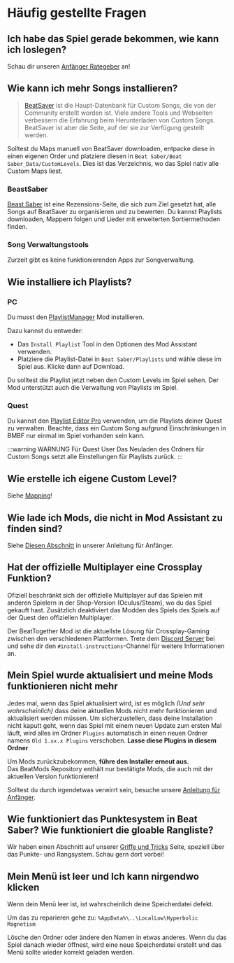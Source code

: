 # Häufig gestellte Fragen

## Ich habe das Spiel gerade bekommen, wie kann ich loslegen?
Schau dir unseren [Anfänger Rategeber](/de/beginners-guide.md) an!

## Wie kann ich mehr Songs installieren?
> [BeatSaver](https://beatsaver.com) ist die Haupt-Datenbank für Custom Songs, die von der Community erstellt worden ist. Viele andere Tools und Webseiten verbessern die Erfahrung beim Herunterladen von Custom Songs. BeatSaver ist aber die Seite, auf der sie zur Verfügung gestellt werden.

Solltest du Maps manuell von BeatSaver downloaden, entpacke diese in einen eigenen Order und platziere diesen in `Beat Saber/Beat Saber_Data/CustomLevels`. Dies ist das Verzeichnis, wo das Spiel nativ alle Custom Maps liest.

### BeastSaber
[Beast Saber](https://www.bsaber.com) ist eine Rezensions-Seite, die sich zum Ziel gesetzt hat, alle Songs auf BeatSaver zu organisieren und zu bewerten. Du kannst Playlists downloaden, Mappern folgen und Lieder mit erweiterten Sortiermethoden finden.

### Song Verwaltungstools

Zurzeit gibt es keine funktionierenden Apps zur Songverwaltung.

## Wie installiere ich Playlists?

### PC
Du musst den [PlaylistManager](https://github.com/rithik-b/PlaylistManager/releases/latest) Mod installieren.

Dazu kannst du entweder:

* Das `Install Playlist` Tool in den Optionen des Mod Assistant verwenden.
* Platziere die Playlist-Datei in `Beat Saber/Playlists` und wähle diese im Spiel aus. Klicke dann auf Download.

Du solltest die Playlist jetzt neben den Custom Levels im Spiel sehen. Der Mod unterstützt auch die Verwaltung von Playlists im Spiel.

### Quest
Du kannst den [Playlist Editor Pro](https://beatsaberquest.com/bmbf/my-tools/playlist-editor-pro/) verwenden, um die Playlists deiner Quest zu verwalten. Beachte, dass ein Custom Song aufgrund Einschränkungen in BMBF nur einmal im Spiel vorhanden sein kann.

:::warning WARNUNG Für Quest User Das Neuladen des Ordners für Custom Songs setzt alle Einstellungen für Playlists zurück. :::

## Wie erstelle ich eigene Custom Level?
Siehe [Mapping](/de/mapping/)!

## Wie lade ich Mods, die nicht in Mod Assistant zu finden sind?
Siehe [Diesen Abschnitt](/de/pc-modding.md#manuelle-installation) in unserer Anleitung für Anfänger.

## Hat der offizielle Multiplayer eine Crossplay Funktion?
Ofiziell beschränkt sich der offizielle Multiplayer auf das Spielen mit anderen Spielern in der Shop-Version (Oculus/Steam), wo du das Spiel gekauft hast. Zusätzlich deaktiviert das Modden des Spiels des Spiels auf der Quest den offiziellen Multiplayer.

Der BeatTogether Mod ist die aktuellste Lösung für Crossplay-Gaming zwischen den verschiedenen Plattformen. Trete dem [Discord Server](https://discord.com/invite/gezGrFG4tz) bei und sehe dir den `#install-instructions`-Channel für weitere Informationen an.

## Mein Spiel wurde aktualisiert und meine Mods funktionieren nicht mehr
Jedes mal, wenn das Spiel aktualisiert wird, ist es möglich *(Und sehr wahrscheinlich)* dass deine aktuellen Mods nicht mehr funktionieren und aktualisiert werden müssen. Um sicherzustellen, dass deine Installation nicht kaputt geht, wenn das Spiel mit einem neuen Update zum ersten Mal läuft, wird alles im Ordner `Plugins` automatisch in einen neuen Ordner namens `Old 1.xx.x Plugins` verschoben. **Lasse diese Plugins in diesem Ordner**

Um Mods zurückzubekommen, **führe den Installer erneut aus.**  
Das BeatMods Repository enthält nur bestätigte Mods, die auch mit der aktuellen Version funktionieren!

Solltest du durch irgendetwas verwirrt sein, besuche unsere [Anleitung für Anfänger](/de/beginners-guide.md).

## Wie funktioniert das Punktesystem in Beat Saber? Wie funktioniert die gloable Rangliste?
Wir haben einen Abschnitt auf unserer [Griffe und Tricks](/de/grips-and-tricks.md) Seite, speziell über das Punkte- und Rangsystem. Schau gern dort vorbei!

## Mein Menü ist leer und Ich kann nirgendwo klicken
Wenn dein Menü leer ist, ist wahrscheinlich deine Speicherdatei defekt.

Um das zu reparieren gehe zu: `%AppData%\..\LocalLow\Hyperbolic Magnetism`

Lösche den Ordner oder ändere den Namen in etwas anderes. Wenn du das Spiel danach wieder öffnest, wird eine neue Speicherdatei erstellt und das Menü sollte wieder korrekt geladen werden.
